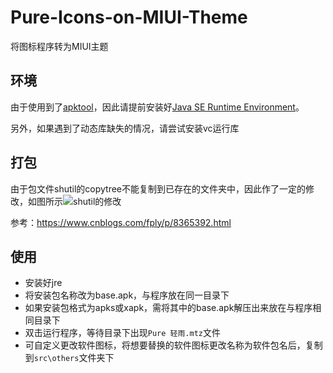 # Pure-Icons-on-MIUI-Theme
将图标程序转为MIUI主题

## 环境
由于使用到了[apktool](https://ibotpeaches.github.io/Apktool/)，因此请提前安装好[Java SE Runtime Environment](https://www.oracle.com/cn/java/technologies/javase-jre8-downloads.html)。

另外，如果遇到了动态库缺失的情况，请尝试安装vc运行库

## 打包
由于包文件shutil的copytree不能复制到已存在的文件夹中，因此作了一定的修改，如图所示![shutil的修改](https://cdn.jsdelivr.net/gh/lrhtony/Pure-Icons-on-MIUI-Theme@master/img/shutil.jpg)

参考：https://www.cnblogs.com/fply/p/8365392.html

## 使用
- 安装好jre
- 将安装包名称改为base.apk，与程序放在同一目录下
- 如果安装包格式为apks或xapk，需将其中的base.apk解压出来放在与程序相同目录下
- 双击运行程序，等待目录下出现`Pure 轻雨.mtz`文件
- 可自定义更改软件图标，将想要替换的软件图标更改名称为软件包名后，复制到`src\others`文件夹下